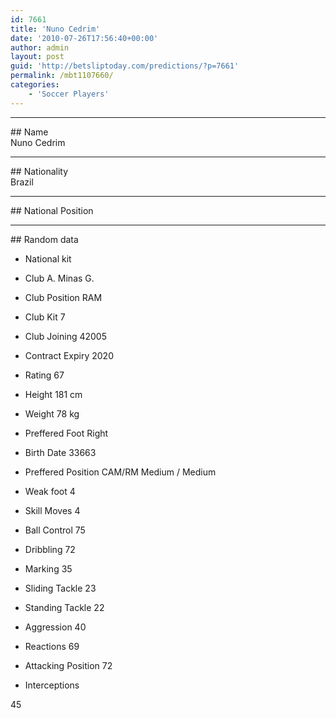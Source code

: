 ```yaml
---
id: 7661
title: 'Nuno Cedrim'
date: '2010-07-26T17:56:40+00:00'
author: admin
layout: post
guid: 'http://betsliptoday.com/predictions/?p=7661'
permalink: /mbt1107660/
categories:
    - 'Soccer Players'
---
```


- - - - - -

\## Name  
 Nuno Cedrim

- - - - - -

\## Nationality  
 Brazil

- - - - - -

\## National Position

- - - - - -

\## Random data

- National kit
- Club
 A. Minas G.

- Club Position
 RAM

- Club Kit
 7

- Club Joining
 42005

- Contract Expiry
 2020

- Rating
 67

- Height
 181 cm

- Weight
 78 kg

- Preffered Foot
 Right

- Birth Date
 33663

- Preffered Position
 CAM/RM Medium / Medium

- Weak foot
 4

- Skill Moves
 4

- Ball Control
 75

- Dribbling
 72

- Marking
 35

- Sliding Tackle
 23

- Standing Tackle
 22

- Aggression
 40

- Reactions
 69

- Attacking Position
 72

- Interceptions

 45